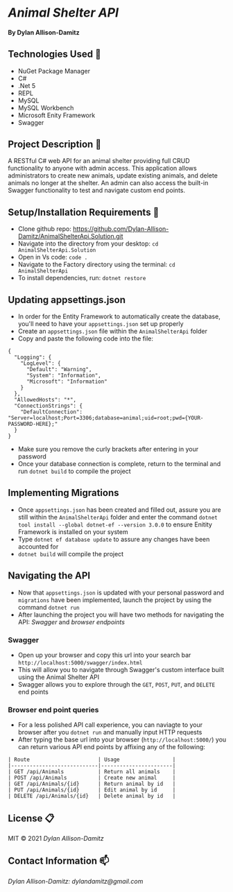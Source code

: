 # _Animal Shelter API_ 

#### By Dylan Allison-Damitz

## Technologies Used :floppy_disk:
* NuGet Package Manager
* C#
* .Net 5
* REPL
* MySQL
* MySQL Workbench
* Microsoft Enity Framework
* Swagger

## Project Description :page_with_curl:
A RESTful C# web API for an animal shelter providing full CRUD functionality to anyone with admin access.
This application allows administrators to create new animals, update existing animals, and delete animals no longer at the shelter. An admin can also access the built-in Swagger functionality to test and navigate custom end points.

## Setup/Installation Requirements :triangular_ruler:

* Clone github repo: https://github.com/Dylan-Allison-Damitz/AnimalShelterApi.Solution.git
* Navigate into the directory from your desktop: `cd AnimalShelterApi.Solution`
* Open in Vs code: `code .`
* Navigate to the Factory directory using the terminal: `cd AnimalShelterApi`
* To install dependencies, run: `dotnet restore`


## Updating appsettings.json

* In order for the Entity Framework to automatically create the database, you'll need to have your `appsettings.json` set up properly 
* Create an `appsettings.json` file within the `AnimalShelterApi` folder
* Copy and paste the following code into the file:

```
{
  "Logging": {
    "LogLevel": {
      "Default": "Warning",
      "System": "Information",
      "Microsoft": "Information"
    }
  },
  "AllowedHosts": "*",
  "ConnectionStrings": {
    "DefaultConnection": "Server=localhost;Port=3306;database=animal;uid=root;pwd={YOUR-PASSWORD-HERE};"
  }
}

```
* Make sure you remove the curly brackets after entering in your password
* Once your database connection is complete, return to the terminal and run `dotnet build` to compile the project

## Implementing Migrations

* Once `appsettings.json` has been created and filled out, assure you are still within the `AnimalShelterApi` folder and enter the command `dotnet tool install --global dotnet-ef --version 3.0.0` to ensure Enitity Framework is installed on your system
* Type `dotnet ef database update` to assure any changes have been accounted for
* `dotnet build` will compile the project

## Navigating the API

* Now that `appsettings.json` is updated with your personal password and `migrations` have been implemented, launch the project by using the command `dotnet run`
* After launching the project you will have two methods for navigating the API: _Swagger_ and _browser endpoints_
### Swagger
* Open up your browser and copy this url into your search bar `http://localhost:5000/swagger/index.html`
* This will allow you to navigate through Swagger's custom interface built using the Animal Shelter API
* Swagger allows you to explore through the `GET`, `POST`, `PUT`, and `DELETE` end points
### Browser end point queries
* For a less polished API call experience, you can naviagte to your browser after you `dotnet run` and manually input HTTP requests
* After typing the base url into your browser (`http://localhost:5000/`) you can return various API end points by affixing any of the following:
```
| Route                      | Usage                 |   
|----------------------------|-----------------------|
| GET /api/Animals           | Return all animals    | 
| POST /api/Animals          | Create new animal     |
| GET /api/Animals/{id}      | Return animal by id   |
| PUT /api/Animals/{id}      | Edit animal by id     |
| DELETE /api/Animals/{id}   | Delete animal by id   |
```

## License :clipboard:
MIT &copy; 2021 _Dylan Allison-Damitz_
## Contact Information :mailbox:

_Dylan Allison-Damitz:
dylandamitz@gmail.com_
